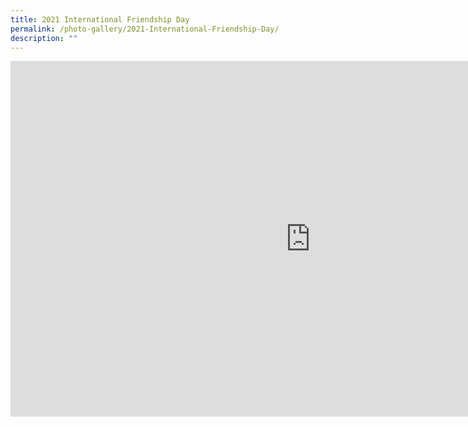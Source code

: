 ```yaml
---
title: 2021 International Friendship Day
permalink: /photo-gallery/2021-International-Friendship-Day/
description: ""
---
```

<iframe allowfullscreen="true" height="569" width="960" frameborder="0" src="https://docs.google.com/presentation/d/e/2PACX-1vSG27pSDZZL--5wTrkYsW8-xnBbTt1NOx5TmKEJ0DEobffFLmZn1gpf8pT1XIiQAof1CzJhcvHdABZm/embed?start=true&amp;loop=true&amp;delayms=5000"></iframe>